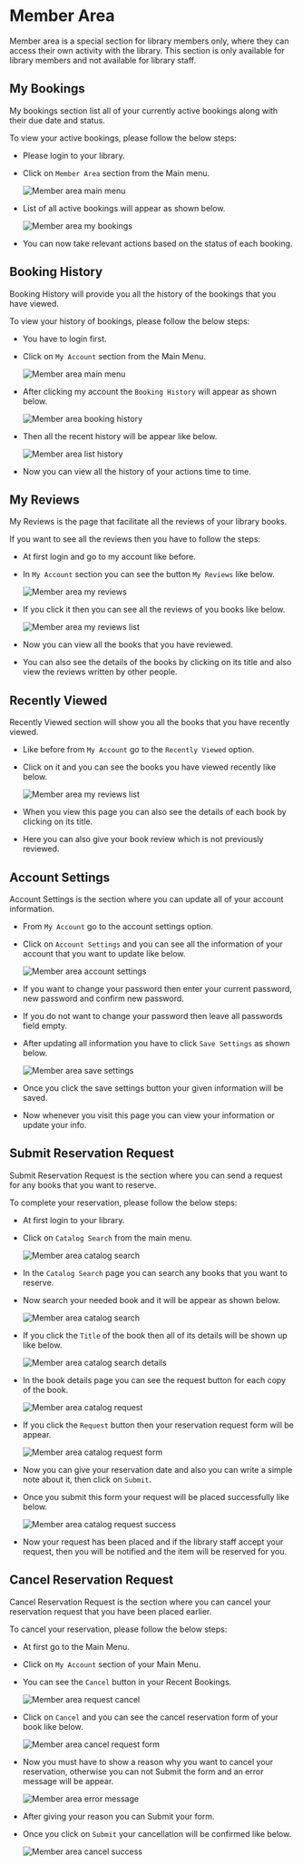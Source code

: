 # Member Area

Member area is a special section for library members only, where they can access their own activity with the library. This section is only available for library members and not available for library staff.

## My Bookings

My bookings section list all of your currently active bookings along with their due date and status.


To view your active bookings, please follow the below steps:

* Please login to your library.
* Click on `Member Area` section from the Main menu.

	![Member area main menu](img/member-area-main-menu.png)

* List of all active bookings will appear as shown below.

	![Member area my bookings](img/member-area-my-bookings.png)

* You can now take relevant actions based on the status of each booking.

## Booking History

Booking History will provide you all the history of the bookings that you have viewed.

To view your history of bookings, please follow the below steps:

* You have to login first. 
* Click on `My Account` section from the Main Menu.

    ![Member area main menu](img/member-area-main-menu.png)

* After clicking my account the `Booking History` will appear as shown below.

    ![Member area booking history](img/member-booking-history.png)

 * Then all the recent history will be appear like below.

    ![Member area list history](img/member-area-booking-history.png)

* Now you can view all the history of your actions time to time.
  
## My Reviews

My Reviews is the page that facilitate all the reviews of your library books.

If you want to see all the reviews then you have to follow the steps:

* At first login and go to my account like before.
* In `My Account` section you can see the button `My Reviews` like below.

    ![Member area my reviews](img/member-area-my-reviews.png)

* If you click it then you can see all the reviews of you books like below.

    ![Member area my reviews list](img/member-area-list-reviews.png)

* Now you can view all the books that you have reviewed.
* You can also see the details of the books by clicking on its title and also view the reviews written by other people.

## Recently Viewed

Recently Viewed section will show you all the books that you have recently viewed.

* Like before from `My Account` go to the `Recently Viewed` option.
* Click on it and you can see the books you have viewed recently like below.

    ![Member area my reviews list](img/member-area-recently-viewed.png)

* When you view this page you can also see the details of each book by clicking on its title.
* Here you can also give your book review which is not previously reviewed.


## Account Settings

Account Settings is the section where you can update all of your account information.

* From `My Account` go to the account settings option. 
* Click on `Account Settings`  and you can see all the information of your account
  that you want to update like below.

    ![Member area account settings](img/member-area-account-setting.png)

* If you want to change your password then enter your current password, new password and confirm new password.
* If you do not want to change your password then leave all passwords field empty.
* After updating all information you have to click `Save Settings` as shown below.
    
    ![Member area save settings](img/member-area-save-setting.png)

* Once you click the save settings button your given information will be saved.
* Now whenever you visit this page you can view your information or update your info.

## Submit Reservation Request

Submit Reservation Request is the section where you can send a request for any books that you want to reserve.

To complete your reservation, please follow the below steps:

* At first login to your library.
* Click on `Catalog Search` from the main menu.
    
    ![Member area catalog search](img/catalog-search.png)


* In the `Catalog Search` page you can search any books that you want to reserve.
* Now search your needed book and it will be appear as shown below.

    ![Member area catalog search](img/member-area-catalog-search.png)

* If you click the `Title` of the book then all of its details will be shown up like below.

    ![Member area catalog search details](img/member-area-catalog-search-details.png)

* In the book details page you can see the request button for each copy of the book.

    ![Member area catalog request](img/member-area-catalog-request.png)

* If you click the `Request` button then your reservation request form will be appear.

    ![Member area catalog request form](img/member-area-catalog-request-form.png) 

* Now you can give your reservation date and also you can write a simple note about it, then click on `Submit`.
* Once you submit this form your request will be placed successfully like below.

    ![Member area catalog request success](img/member-area-catalog-request-success.png) 

* Now your request has been placed and if the library staff accept your request, then you will be notified and the item will be reserved for you.


## Cancel Reservation Request

Cancel Reservation Request is the section where you can cancel your reservation request that you have been placed earlier.

To cancel your reservation, please follow the below steps:

* At first go to the Main Menu.
* Click on `My Account` section of your Main Menu.
* You can see the `Cancel` button in your Recent Bookings.
    
    ![Member area request cancel](img/member-area-cancel-request.png) 

* Click on `Cancel` and you can see the cancel reservation form of your book like below.

    ![Member area cancel request form](img/member-area-cancel-request-form.png)

* Now you must have to show a reason why you want to cancel your reservation, otherwise you can not Submit the form and an
error message will be appear.

    ![Member area error message](img/member-area-error-message.png)

* After giving your reason you can Submit your form.
* Once you click on `Submit` your cancellation will be confirmed like below.

    ![Member area cancel success](img/member-area-cancel-success.png)

